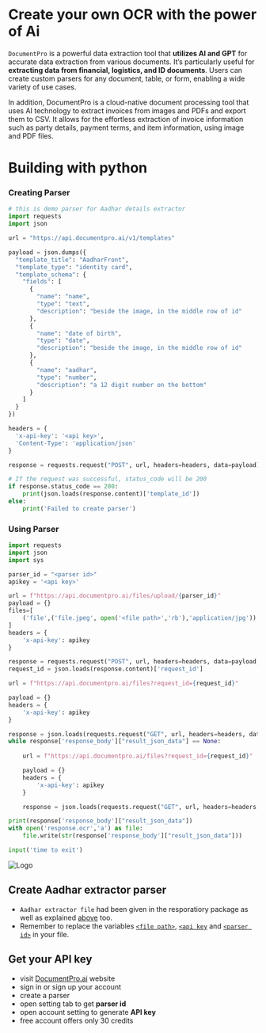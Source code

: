 # Create your own OCR with the power of Ai
`DocumentPro` is a powerful data extraction tool that **utilizes AI and GPT** for accurate data extraction from various documents. It’s particularly useful for **extracting data from financial, logistics, and ID documents**. Users can create custom parsers for any document, table, or form, enabling a wide variety of use cases.

In addition, DocumentPro is a cloud-native document processing tool that uses AI technology to extract invoices from images and PDFs and export them to CSV. It allows for the effortless extraction of invoice information such as party details, payment terms, and item information, using image and PDF files.



# Building with python 
### Creating Parser 
```python
# this is demo parser for Aadhar details extractor
import requests
import json

url = "https://api.documentpro.ai/v1/templates"

payload = json.dumps({
  "template_title": "AadharFront",
  "template_type": "identity card",
  "template_schema": {
    "fields": [
      {
        "name": "name",
        "type": "text",
        "description": "beside the image, in the middle row of id"
      },
      {
        "name": "date of birth",
        "type": "date",
        "description": "beside the image, in the middle row of id"
      },
      {
        "name": "aadhar",
        "type": "number",
        "description": "a 12 digit number on the bottom"
      }
    ]
  }
})

headers = {
  'x-api-key': '<api key>',
  'Content-Type': 'application/json'
}

response = requests.request("POST", url, headers=headers, data=payload)

# If the request was successful, status_code will be 200
if response.status_code == 200:
    print(json.loads(response.content)['template_id'])
else:
    print('Failed to create parser')
```
### Using Parser
```python
import requests
import json
import sys

parser_id = "<parser id>"
apikey = '<api key>'

url = f"https://api.documentpro.ai/files/upload/{parser_id}"
payload = {}
files=[
    ('file',('file.jpeg', open('<file path>','rb'),'application/jpg'))
]
headers = {
    'x-api-key': apikey
}

response = requests.request("POST", url, headers=headers, data=payload, files=files)
request_id = json.loads(response.content)['request_id']

url = f"https://api.documentpro.ai/files?request_id={request_id}"

payload = {}
headers = {
    'x-api-key': apikey
}

response = json.loads(requests.request("GET", url, headers=headers, data=payload).text)
while response['response_body']["result_json_data"] == None:
    
    url = f"https://api.documentpro.ai/files?request_id={request_id}"

    payload = {}
    headers = {
        'x-api-key': apikey
    }

    response = json.loads(requests.request("GET", url, headers=headers, data=payload).text)

print(response['response_body']["result_json_data"])
with open('response.ocr','a') as file:
    file.write(str(response['response_body']["result_json_data"]))

input('time to exit')
```
![Logo](https://www.documentpro.ai/_next/image/?url=%2F_next%2Fstatic%2Fmedia%2Flogo.10fd3587.png&w=256&q=75)
## Create Aadhar extractor parser 
- `Aadhar extractor file` had been given in the resporatiory package as well as explained [above](###CreatingParser) too.
- Remember to replace the variables [`<file path>`](###CreatingParser), [`<api key`](###CreatingParser) and [`<parser id>`](###UsingParser) in your file.
## Get your API key
- visit [DocumentPro.ai](https://www.documentpro.ai/) website
- sign in or sign up your account
- create a parser
- open setting tab to get **parser id**
- open account setting to generate **API key**
- free account offers only 30 credits
